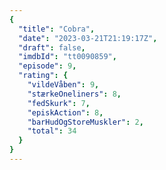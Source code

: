 ```yaml
---
{
  "title": "Cobra",
  "date": "2023-03-21T21:19:17Z",
  "draft": false,
  "imdbId": "tt0090859",
  "episode": 9,
  "rating": {
    "vildeVåben": 9,
    "stærkeOneliners": 8,
    "fedSkurk": 7,
    "episkAction": 8,
    "barHudOgStoreMuskler": 2,
    "total": 34
  }
}
---
```


